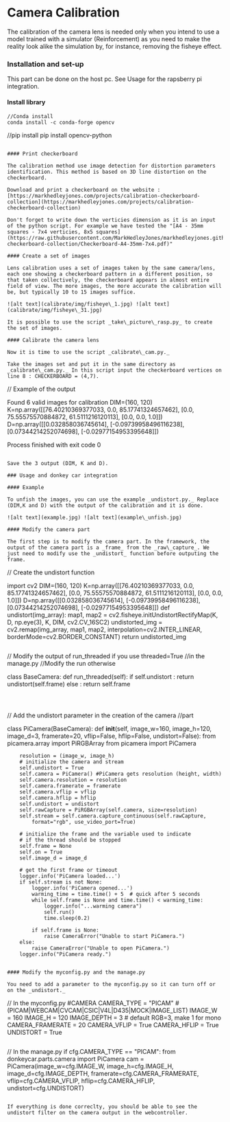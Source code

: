 # Camera Calibration

The calibration of the camera lens is needed only when you intend to use a model trained with a simulator (Reinforcement) as you need to make the reality look alike the simulation by, for instance, removing the fisheye effect.

### Installation and set-up

This part can be done on the host pc. See Usage for the rapsberry pi integration.

#### Install library
```
//Conda install
conda install -c conda-forge opencv
```
//pip install
pip install opencv-python
```

#### Print checkerboard

The calibration method use image detection for distortion parameters identification. This method is based on 3D line distortion on the checkerboard.

Download and print a checkerboard on the website : [https://markhedleyjones.com/projects/calibration-checkerboard-collection](https://markhedleyjones.com/projects/calibration-checkerboard-collection)

Don't forget to write down the verticies dimension as it is an input of the python script. For example we have tested the "[A4 - 35mm squares - 7x4 verticies, 8x5 squares](https://raw.githubusercontent.com/MarkHedleyJones/markhedleyjones.github.io/master/media/calibration-checkerboard-collection/Checkerboard-A4-35mm-7x4.pdf)"

#### Create a set of images

Lens calibration uses a set of images taken by the same camera/lens, each one showing a checkerboard pattern in a different position, so that taken collectively, the checkerboard appears in almost entire field of view. The more images, the more accurate the calibration will be, but typically 10 to 15 images suffice.

![alt text](calibrate/img/fisheye\_1.jpg) ![alt text](calibrate/img/fisheye\_31.jpg)

It is possible to use the script _take\_picture\_rasp.py_ to create the set of images.

#### Calibrate the camera lens

Now it is time to use the script _calibrate\_cam.py._

Take the images set and put it in the same directory as _calibrate\_cam.py._ In this script input the checkerboard vertices on line 8 : CHECKERBOARD = (4,7).

```
// Example of the output

Found 6 valid images for calibration
DIM=(160, 120)
K=np.array([[76.40210369377033, 0.0, 85.17741324657462], [0.0, 75.55575570884872, 61.5111216120113], [0.0, 0.0, 1.0]])
D=np.array([[0.032858036745614], [-0.09739958496116238], [0.07344214252074698], [-0.02977154953395648]])

Process finished with exit code 0

```

Save the 3 output (DIM, K and D).

### Usage and donkey car integration

#### Example

To unfish the images, you can use the example _undistort.py._ Replace (DIM,K and D) with the output of the calibration and it is done.

![alt text](example.jpg) ![alt text](example\_unfish.jpg)

#### Modify the camera part

The first step is to modify the camera part. In the framework, the output of the camera part is a _frame_ from the _raw\_capture_. We just need to modify use the _undistort_ function before outputing the frame.

```
// Create the undistort function 

import cv2
DIM=(160, 120)
K=np.array([[76.40210369377033, 0.0, 85.17741324657462], [0.0, 75.55575570884872, 61.5111216120113], [0.0, 0.0, 1.0]])
D=np.array([[0.032858036745614], [-0.09739958496116238], [0.07344214252074698], [-0.02977154953395648]])
def undistort(img_array):
    map1, map2 = cv2.fisheye.initUndistortRectifyMap(K, D, np.eye(3), K, DIM, cv2.CV_16SC2)
    undistorted_img = cv2.remap(img_array, map1, map2, interpolation=cv2.INTER_LINEAR, borderMode=cv2.BORDER_CONSTANT)
    return undistorted_img
```

```
// Modify the output of run_threaded if you use threaded=True
//in the manage.py
//Modify the run otherwise

class BaseCamera:
    def run_threaded(self):
        if self.undistort :
            return undistort(self.frame)
        else :
            return self.frame
```



```
// Add the undistort parameter in the creation of the camera
//part

class PiCamera(BaseCamera):
    def __init__(self, image_w=160, image_h=120, image_d=3, framerate=20, vflip=False, hflip=False, undistort=False):
        from picamera.array import PiRGBArray
        from picamera import PiCamera

        resolution = (image_w, image_h)
        # initialize the camera and stream
        self.undistort = True
        self.camera = PiCamera() #PiCamera gets resolution (height, width)
        self.camera.resolution = resolution
        self.camera.framerate = framerate
        self.camera.vflip = vflip
        self.camera.hflip = hflip
        self.undistort = undistort
        self.rawCapture = PiRGBArray(self.camera, size=resolution)
        self.stream = self.camera.capture_continuous(self.rawCapture,
            format="rgb", use_video_port=True)

        # initialize the frame and the variable used to indicate
        # if the thread should be stopped
        self.frame = None
        self.on = True
        self.image_d = image_d

        # get the first frame or timeout
        logger.info('PiCamera loaded...')
        if self.stream is not None:
            logger.info('PiCamera opened...')
            warming_time = time.time() + 5  # quick after 5 seconds
            while self.frame is None and time.time() < warming_time:
                logger.info("...warming camera")
                self.run()
                time.sleep(0.2)

            if self.frame is None:
                raise CameraError("Unable to start PiCamera.")
        else:
            raise CameraError("Unable to open PiCamera.")
        logger.info("PiCamera ready.")
```

#### Modify the myconfig.py and the manage.py

You need to add a parameter to the myconfig.py so it can turn off or on the _undistort._

```
// In the myconfig.py
#CAMERA
CAMERA_TYPE = "PICAM"   # (PICAM|WEBCAM|CVCAM|CSIC|V4L|D435|MOCK|IMAGE_LIST)
IMAGE_W = 160
IMAGE_H = 120
IMAGE_DEPTH = 3         # default RGB=3, make 1 for mono
CAMERA_FRAMERATE = 20
CAMERA_VFLIP = True
CAMERA_HFLIP = True
UNDISTORT = True
```

```
// In the manage.py
        if cfg.CAMERA_TYPE == "PICAM":
            from donkeycar.parts.camera import PiCamera
            cam = PiCamera(image_w=cfg.IMAGE_W, image_h=cfg.IMAGE_H, image_d=cfg.IMAGE_DEPTH,
                           framerate=cfg.CAMERA_FRAMERATE,
                           vflip=cfg.CAMERA_VFLIP, hflip=cfg.CAMERA_HFLIP, undistort=cfg.UNDISTORT)

```

If everything is done correclty, you should be able to see the undistort filter on the camera output in the webcontroller.
